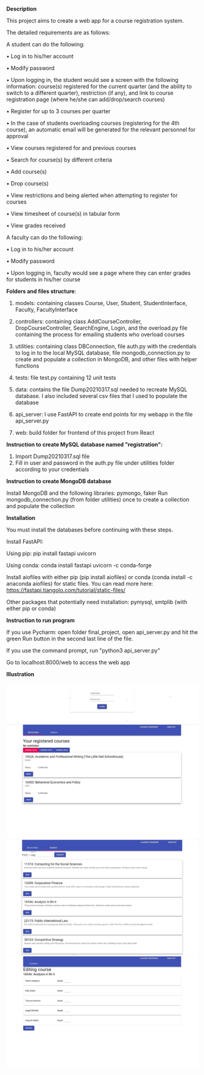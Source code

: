 **Description**

This project aims to create a web app for a course registration system.

The detailed requirements are as follows:

A student can do the following:

•	Log in to his/her account

•	Modify password

•	Upon logging in, the student would see a screen with the following information: course(s) registered for the current quarter (and the ability to switch to a different quarter), restriction (if any), and link to course registration page (where he/she can add/drop/search courses)

•	Register for up to 3 courses per quarter

•	In the case of students overloading courses (registering for the 4th course), an automatic email will be generated for the relevant personnel for approval

•	View courses registered for and previous courses

•	Search for course(s) by different criteria

•	Add course(s)

•	Drop course(s)

•	View restrictions and being alerted when attempting to register for courses

•	View timesheet of course(s) in tabular form

•	View grades received

A faculty can do the following:

•	Log in to his/her account

•	Modify password

•	Upon logging in, faculty would see a page where they can enter grades for students in his/her course

**Folders and files structure**:

1. models: containing classes Course, User, Student, StudentInterface, Faculty, FacultyInterface

2. controllers: containing class AddCourseController, DropCourseController,
SearchEngine, Login, and the overload.py file containing the process for emailing students who overload courses

3. utilities: containing class DBConnection, file auth.py with the credentials to log in to the local MySQL database, file mongodb_connection.py
to create and populate a collection in MongoDB, and other files with helper functions

4. tests: file test.py containing 12 unit tests

5. data: contains the file Dump20210317.sql needed to recreate MySQL database. I also included
several csv files that I used to populate the database 

6. api_server: I use FastAPI to create end points for my webapp in the file api_server.py

7. web: build folder for frontend of this project from React

**Instruction to create MySQL database named "registration":**

1. Import Dump20210317.sql file
2. Fill in user and password in the auth.py file under utilities folder according to your credentials

**Instruction to create MongoDB database**

Install MongoDB and the following libraries: pymongo, faker
Run mongodb_connection.py (from folder utilities) once to create a collection and populate the collection

**Installation**

You must install the databases before continuing with these steps.

Install FastAPI:

Using pip: pip install fastapi uvicorn

Using conda: conda install fastapi uvicorn -c conda-forge

Install aiofiles with either pip (pip install aiofiles) or conda (conda install -c anaconda aiofiles) for static files. You can read more here:
https://fastapi.tiangolo.com/tutorial/static-files/

Other packages that potentially need installation: pymysql, smtplib (with either pip or conda)

**Instruction to run program**

If you use Pycharm: open folder final_project, open api_server.py and hit the green Run button in the second last line of the file.

If you use the command prompt, run "python3 api_server.py"

Go to localhost:8000/web to access the web app

**Illustration**

<img src="./images/webapp0.jpg" />
<img src="./images/webapp1.jpg" />
<img src="./images/webapp2.jpg" /> 
<img src="./images/webapp3.jpg" /> 
